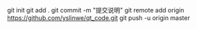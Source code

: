 git init 
git add .
git commit -m "提交说明"
git remote add origin https://github.com/yslinwe/qt_code.git
git push -u origin master



